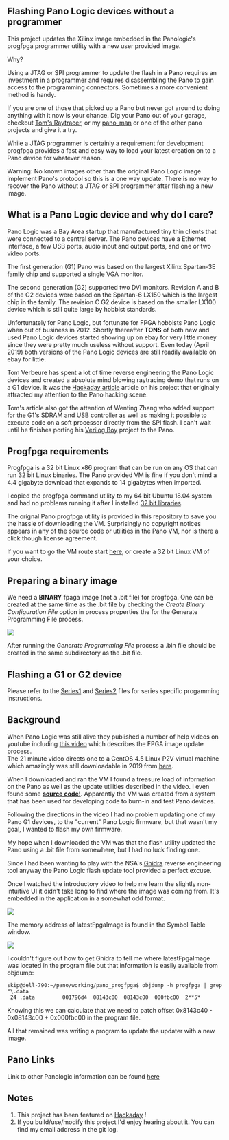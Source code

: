## Flashing Pano Logic devices without a programmer

This project updates the Xilinx image embedded in the Panologic's progfpga 
programmer utility with a new user provided image.  

Why?

Using a JTAG or SPI programmer to update the flash in a Pano requires an 
investment in a programmer and requires disassembling the Pano to gain 
access to the programming connectors.  Sometimes a more convenient method 
is handy.  

If you are one of those that picked up a Pano but never got around to 
doing anything with it now is your chance.  Dig your Pano out of your 
garage, checkout [Tom's Raytracer](https://github.com/tomverbeure/rt/commit/b232bf83a0fc9cb548fe35ba90f26d92d998c125), or my [pano_man](https://github.com/skiphansen/pano_man) or one of the 
other pano projects and give it a try.  

While a JTAG programmer is certainly a requirement for development 
progfpga provides a fast and easy way to load your latest creation on to a 
Pano device for whatever reason.  

Warning: No known images other than the original Pano Logic image 
implement Pano's protocol so this is a one way update.  There is no way to 
recover the Pano without a JTAG or SPI programmer after flashing a new 
image.  

## What is a Pano Logic device and why do I care?

Pano Logic was a Bay Area startup that manufactured tiny thin clients that 
were connected to a central server.  The Pano devices have a Ethernet 
interface, a few USB ports, audio input and output ports, and one or two 
video ports.  

The first generation (G1) Pano was based on the largest Xilinx Spartan-3E 
family chip and supported a single VGA monitor.  

The second generation (G2) supported two DVI monitors.  Revision A and B 
of the G2 devices were based on the Spartan-6 LX150 which is the largest 
chip in the family.  The revision C G2 device is based on the smaller 
LX100 device which is still quite large by hobbist standards.  

Unfortunately for Pano Logic, but fortunate for FPGA hobbists Pano Logic 
when out of business in 2012.  Shortly thereafter **TONS** of both new and 
used Pano Logic devices started showing up on ebay for very little money 
since they were pretty much useless without support.  Even today (April 
2019) both versions of the Pano Logic devices are still readily available 
on ebay for little.  

Tom Verbeure has spent a lot of time reverse engineering the Pano Logic 
devices and created a absolute mind blowing raytracing demo that runs on a 
G1 device.  It was the [Hackaday article](https://hackaday.com/2018/12/07/racing-the-beam-on-a-thin-client-in-fpgas/) article on his project that originally 
attracted my attention to the Pano hacking scene.  

Tom's article also got the attention of Wenting Zhang who added support 
for the G1's SDRAM and USB controller as well as making it possible to 
execute code on a soft processor directly from the SPI flash.  I can't 
wait until he finishes porting his [Verilog Boy](https://hackaday.io/project/57660-verilogboy-gameboy-on-fpga) project to the Pano.  

## Progfpga requirements 

Progfpga is a 32 bit Linux x86 program that can be run on any OS that can 
run 32 bit Linux binaries.  The Pano provided VM is fine if you don't mind 
a 4.4 gigabyte download that expands to 14 gigabytes when imported.  

I copied the progfpga command utility to my 64 bit Ubuntu 18.04 system and 
had no problems running it after I installed [32 bit 
libraries](https://linuxconfig.org/unable-to-find-a-suitable-destination-to-install-32-bit-compatibility-libraries-on-ubuntu-18-04-bionic-beaver-linux).  

The orignal Pano progfpga utility is provided in this repository to save 
you the hassle of downloading the VM.  Surprisingly no copyright notices 
appears in any of the source code or utilities in the Pano VM, nor is 
there a click though license agreement.  

If you want to go the VM route start [here](https://www.youtube.com/watch?v=DPkF5EisGDQ), or create a 32 bit Linux VM of your choice.  

## Preparing a binary image
We need a **BINARY** fpaga image (not a .bit file) for progfpga.  One can 
be created at the same time as the .bit file by checking the *Create 
Binary Configuration File* option in process properties the for the 
Generate Programming File process.  

![](./assets/impact.png)

After running the *Generate Programming File* process a .bin file should 
be created in the same subdirectory as the .bit file.  

## Flashing a G1 or G2 device

Please refer to the [Series1](Series1.md) and [Series2](Series2.md) files for
series specific progamming instructions.


## Background 

When Pano Logic was still alive they published a number of help videos on 
youtube including [this video](https://www.youtube.com/watch?v=DPkF5EisGDQ) which describes the FPGA image update process.  
The 21 minute video directs one to a CentOS 4.5 Linux P2V virtual machine which amazingly was 
still downloadable in 2019 from 
[here](https://www.youtube.com/redirect?q=https%3A%2F%2Fdocs.google.com%2Ffile%2Fd%2F0B9fxMMbyahDFS3h6QnJWak9xTEE%2Fedit%3Fusp%3Dsharing&event=video_description&v=DPkF5EisGDQ&redir_token=KhUbBOXL2w_m-aFI04GCf7ckh4l8MTU1NTI3MjQxNEAxNTU1MTg2MDE0).  

When I downloaded and ran the VM I found a treasure load of information on 
the Pano as well as the update utilities described in the video.  I even 
found some [**source code!**](./archaeology).  Apparently the VM was 
created from a system that has been used for developing code to burn-in 
and test Pano devices.  

Following the directions in the video I had no problem updating one of my 
Pano G1 devices, to the "current" Pano Logic firmware, but that wasn't my 
goal, I wanted to flash my own firmware.  

My hope when I downloaded the VM was that the flash utility updated the 
Pano using a .bit file from somewhere, but I had no luck finding one.  

Since I had been wanting to play with the NSA's 
[Ghidra](https://ghidra-sre.org/) reverse engineering tool anyway the Pano 
Logic flash update tool provided a perfect excuse.  

Once I watched the introductory video to help me learn the slightly 
non-intuitive UI it didn't take long to find where the image was coming 
from.  It's embedded in the application in a somewhat odd format.  

![](./assets/ghidra.png) 

The memory address of latestFpgaImage is found in the Symbol Table window.

![](./assets/ghidra1.png)

I couldn't figure out how to get Ghidra to tell me where latestFpgaImage 
was located in the program file but that information is easily available 
from objdump: 

```
skip@dell-790:~/pano/working/pano_progfpga$ objdump -h progfpga | grep "\.data
 24 .data         001796d4  08143c00  08143c00  000fbc00  2**5*
```

Knowing this we can calculate that we need to patch offset 0x8143c40 - 
0x08143c00 + 0x000fbc00 in the program file.  

All that remained was writing a program to update the updater with a new image.

## Pano Links

Link to other Panologic information can be found [here](https://github.com/tomverbeure/panologic-g2/wiki/Panologic-links#pano-links)

## Notes

1. This project has been featured on [Hackaday](https://hackaday.com/2019/04/19/pano-logic-fgpa-hacking-just-got-easier) ! 
2. If you build/use/modify this project I'd enjoy hearing about it.  You 
can find my email address in the git log.  


